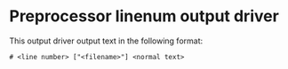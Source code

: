 Preprocessor linenum output driver
=================================================

This output driver output text in the following format:

`# <line number> ["<filename>"] <normal text>`
